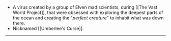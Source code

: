 - A virus created by a group of Elven mad scientists, during [[The Vast World Project]], that were obsessed with exploring the deepest parts of the ocean and creating the "*perfect creature*" to inhabit what was down there.
- Nicknamed [[Umberlee's Curse]].

---